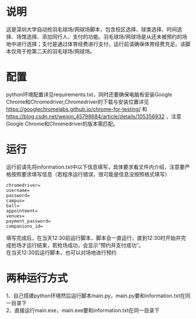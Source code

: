 # 说明
这是深圳大学自动抢羽毛球场/网球场脚本，包含校区选择、球类选择、时间选择、场馆选择、添加同行人、支付的功能。羽毛球场/网球场是从还未被预约的场地中进行选择；支付是通过体育经费进行支付，运行前请确保体育经费充足。该脚本仅用于抢第二天的羽毛球场/网球场。

# 配置
python环境配置详见requirements.txt，同时还要确保电脑有安装Google Chrome和Chromedriver,Chromedriver的下载与安装位置详见 https://googlechromelabs.github.io/chrome-for-testing/ 和 https://blog.csdn.net/weixin_45798684/article/details/105356932 ，注意Google Chrome和Chromedriver的版本需匹配。

# 运行
运行前请先将information.txt中以下信息填写，具体要求看文件内介绍，注意要严格按照要求填写信息（若程序运行错误，很可能是信息没按照格式填写）   
```
chromedriver=
username=
password=
campus=
ball=
appointment=
venues=
payment_password=
companions_id=
```
填写完成后，在当天12:30前运行脚本，脚本会一直运行，直到12:30时开始并完成抢场才运行结束，若抢场成功，会显示“预约并支付成功”。  
在当天12:30后运行脚本，也可以对场地进行预约  

# 两种运行方式
1、自己搭建python环境然后运行脚本main.py，main.py要和information.txt在同一目录下  
2、直接运行main.exe，main.exe要和information.txt在同一目录下  

